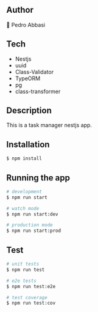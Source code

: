 ## Author
🧱 Pedro Abbasi

## Tech
- Nestjs
- uuid
- Class-Validator
- TypeORM
- pg
- class-transformer

## Description
This is a task manager nestjs app.

## Installation

```bash
$ npm install
```

## Running the app

```bash
# development
$ npm run start

# watch mode
$ npm run start:dev

# production mode
$ npm run start:prod
```

## Test

```bash
# unit tests
$ npm run test

# e2e tests
$ npm run test:e2e

# test coverage
$ npm run test:cov
```